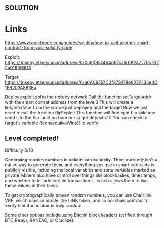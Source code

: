 ## SOLUTION
# Links

https://www.quicknode.com/guides/solidity/how-to-call-another-smart-contract-from-your-solidity-code

Exploit: https://rinkeby.etherscan.io/address/0x0c90952464d97c46d18247270c7322a918f06513

Target: https://rinkeby.etherscan.io/address/0xa6A09E57C3f378478e8272635e4C1EB203A883Ea

Deploy exploit.sol to the rinkeby network
Call the function setTargetAddr with the smart contrat address from the level3
This will create a link/interface from the sm we just deployed and the target
Now we just need to call the function flipExploit
This function will find right flip side and send it to the flip function from our target
Repeat x10
You can check to target's variable {{consecutiveWins}} to verify

## Level completed!
Difficulty 3/10

Generating random numbers in solidity can be tricky. There currently isn't a native way to generate them, and everything you use in smart contracts is publicly visible, including the local variables and state variables marked as private. Miners also have control over things like blockhashes, timestamps, and whether to include certain transactions - which allows them to bias these values in their favor.

To get cryptographically proven random numbers, you can use Chainlink VRF, which uses an oracle, the LINK token, and an on-chain contract to verify that the number is truly random.

Some other options include using Bitcoin block headers (verified through BTC Relay), RANDAO, or Oraclize).